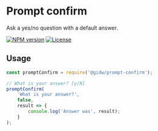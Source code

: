 # Prompt confirm

Ask a yes/no question with a default answer.

[![NPM version](https://img.shields.io/npm/v/@gidw/prompt-confirm.svg)](https://www.npmjs.com/package/@gidw/prompt-confirm)
[![License](https://img.shields.io/github/license/GiDW/prompt-confirm.svg)](https://github.com/GiDW/prompt-confirm/blob/master/LICENSE)

## Usage

```js
const promptConfirm = require('@gidw/prompt-confirm');

// What is your answer? [y/N]
promptConfirm(
    'What is your answer?',
    false,
    result => {
        console.log('Answer was', result);
    }
);
```
